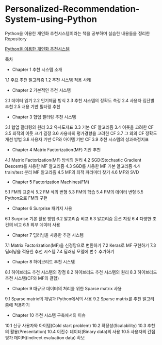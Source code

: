 # Personalized-Recommendation-System-using-Python
Python을 이용한 개인화 추천시스템이라는 책을 공부하며 실습한 내용들을 정리한 Repository

<a href = "https://www.yes24.com/Product/Goods/110328538">Python을 이용한 개인화 추천시스템</a>

목차
- Chapter 1 추천 시스템 소개

1.1 주요 추천 알고리즘
1.2 추천 시스템 적용 사례

- Chapter 2 기본적인 추천 시스템

2.1 데이터 읽기
2.2 인기제품 방식
2.3 추천 시스템의 정확도 측정
2.4 사용자 집단별 추천
2.5 내용 기반 필터링 추천

- Chapter 3 협업 필터링 추천 시스템

3.1 협업 필터링의 원리
3.2 유사도지표
3.3 기본 CF 알고리즘
3.4 이웃을 고려한 CF
3.5 최적의 이웃 크기 결정
3.6 사용자의 평가경향을 고려한 CF
3.7 그 외의 CF 정확도 개선 방법
3.8 사용자 기반 CF와 아이템 기반 CF
3.9 추천 시스템의 성과측정지표

- Chapter 4 Matrix Factorization(MF) 기반 추천

4.1 Matrix Factorization(MF) 방식의 원리
4.2 SGD(Stochastic Gradient Descent)를 사용한 MF 알고리즘
4.3 SGD를 사용한 MF 기본 알고리즘
4.4 train/test 분리 MF 알고리즘
4.5 MF의 최적 파라미터 찾기
4.6 MF와 SVD

- Chapter 5 Factorization Machines(FM)

5.1 FM의 표준식
5.2 FM 식의 변형
5.3 FM의 학습
5.4 FM의 데이터 변형
5.5 Python으로 FM의 구현

- Chapter 6 Surprise 패키지 사용

6.1 Surprise 기본 활용 방법
6.2 알고리즘 비교
6.3 알고리즘 옵션 지정
6.4 다양한 조건의 비교
6.5 외부 데이터 사용

- Chapter 7 딥러닝을 사용한 추천 시스템

7.1 Matrix Factorization(MF)을 신경망으로 변환하기
7.2 Keras로 MF 구현하기
7.3 딥러닝을 적용한 추천 시스템
7.4 딥러닝 모델에 변수 추가하기

- Chapter 8 하이브리드 추천 시스템

8.1 하이브리드 추천 시스템의 장점
8.2 하이브리드 추천 시스템의 원리
8.3 하이브리드 추천 시스템(CF와 MF의 결합)

- Chapter 9 대규모 데이터의 처리를 위한 Sparse matrix 사용

9.1 Sparse matrix의 개념과 Python에서의 사용
9.2 Sparse matrix를 추천 알고리즘에 적용하기

- Chapter 10 추천 시스템 구축에서의 이슈

10.1 신규 사용자와 아이템(Cold start problem)
10.2 확장성(Scalability)
10.3 추천의 활용(Presentation)
10.4 이진수 데이터(Binary data)의 사용
10.5 사용자의 간접 평가 데이터(Indirect evaluation data) 확보
